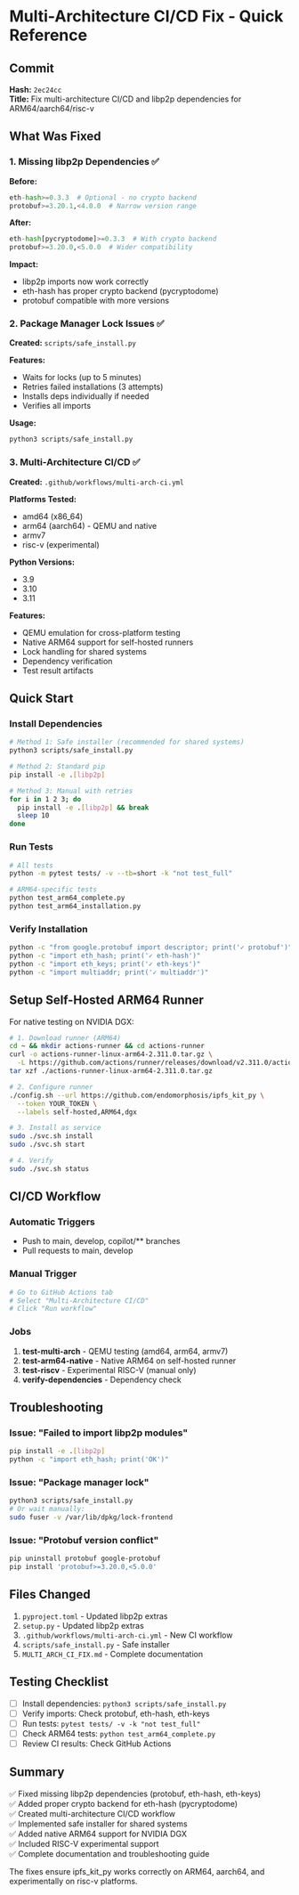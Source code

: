 # Multi-Architecture CI/CD Fix - Quick Reference

## Commit

**Hash:** `2ec24cc`  
**Title:** Fix multi-architecture CI/CD and libp2p dependencies for ARM64/aarch64/risc-v

## What Was Fixed

### 1. Missing libp2p Dependencies ✅

**Before:**
```python
eth-hash>=0.3.3  # Optional - no crypto backend
protobuf>=3.20.1,<4.0.0  # Narrow version range
```

**After:**
```python
eth-hash[pycryptodome]>=0.3.3  # With crypto backend
protobuf>=3.20.0,<5.0.0  # Wider compatibility
```

**Impact:**
- libp2p imports now work correctly
- eth-hash has proper crypto backend (pycryptodome)
- protobuf compatible with more versions

### 2. Package Manager Lock Issues ✅

**Created:** `scripts/safe_install.py`

**Features:**
- Waits for locks (up to 5 minutes)
- Retries failed installations (3 attempts)
- Installs deps individually if needed
- Verifies all imports

**Usage:**
```bash
python3 scripts/safe_install.py
```

### 3. Multi-Architecture CI/CD ✅

**Created:** `.github/workflows/multi-arch-ci.yml`

**Platforms Tested:**
- amd64 (x86_64)
- arm64 (aarch64) - QEMU and native
- armv7
- risc-v (experimental)

**Python Versions:**
- 3.9
- 3.10
- 3.11

**Features:**
- QEMU emulation for cross-platform testing
- Native ARM64 support for self-hosted runners
- Lock handling for shared systems
- Dependency verification
- Test result artifacts

## Quick Start

### Install Dependencies

```bash
# Method 1: Safe installer (recommended for shared systems)
python3 scripts/safe_install.py

# Method 2: Standard pip
pip install -e .[libp2p]

# Method 3: Manual with retries
for i in 1 2 3; do
  pip install -e .[libp2p] && break
  sleep 10
done
```

### Run Tests

```bash
# All tests
python -m pytest tests/ -v --tb=short -k "not test_full"

# ARM64-specific tests
python test_arm64_complete.py
python test_arm64_installation.py
```

### Verify Installation

```bash
python -c "from google.protobuf import descriptor; print('✓ protobuf')"
python -c "import eth_hash; print('✓ eth-hash')"
python -c "import eth_keys; print('✓ eth-keys')"
python -c "import multiaddr; print('✓ multiaddr')"
```

## Setup Self-Hosted ARM64 Runner

For native testing on NVIDIA DGX:

```bash
# 1. Download runner (ARM64)
cd ~ && mkdir actions-runner && cd actions-runner
curl -o actions-runner-linux-arm64-2.311.0.tar.gz \
  -L https://github.com/actions/runner/releases/download/v2.311.0/actions-runner-linux-arm64-2.311.0.tar.gz
tar xzf ./actions-runner-linux-arm64-2.311.0.tar.gz

# 2. Configure runner
./config.sh --url https://github.com/endomorphosis/ipfs_kit_py \
  --token YOUR_TOKEN \
  --labels self-hosted,ARM64,dgx

# 3. Install as service
sudo ./svc.sh install
sudo ./svc.sh start

# 4. Verify
sudo ./svc.sh status
```

## CI/CD Workflow

### Automatic Triggers
- Push to main, develop, copilot/** branches
- Pull requests to main, develop

### Manual Trigger
```bash
# Go to GitHub Actions tab
# Select "Multi-Architecture CI/CD"
# Click "Run workflow"
```

### Jobs
1. **test-multi-arch** - QEMU testing (amd64, arm64, armv7)
2. **test-arm64-native** - Native ARM64 on self-hosted runner
3. **test-riscv** - Experimental RISC-V (manual only)
4. **verify-dependencies** - Dependency check

## Troubleshooting

### Issue: "Failed to import libp2p modules"
```bash
pip install -e .[libp2p]
python -c "import eth_hash; print('OK')"
```

### Issue: "Package manager lock"
```bash
python3 scripts/safe_install.py
# Or wait manually:
sudo fuser -v /var/lib/dpkg/lock-frontend
```

### Issue: "Protobuf version conflict"
```bash
pip uninstall protobuf google-protobuf
pip install 'protobuf>=3.20.0,<5.0.0'
```

## Files Changed

1. `pyproject.toml` - Updated libp2p extras
2. `setup.py` - Updated libp2p extras
3. `.github/workflows/multi-arch-ci.yml` - New CI workflow
4. `scripts/safe_install.py` - Safe installer
5. `MULTI_ARCH_CI_FIX.md` - Complete documentation

## Testing Checklist

- [ ] Install dependencies: `python3 scripts/safe_install.py`
- [ ] Verify imports: Check protobuf, eth-hash, eth-keys
- [ ] Run tests: `pytest tests/ -v -k "not test_full"`
- [ ] Check ARM64 tests: `python test_arm64_complete.py`
- [ ] Review CI results: Check GitHub Actions

## Summary

✅ Fixed missing libp2p dependencies (protobuf, eth-hash, eth-keys)  
✅ Added proper crypto backend for eth-hash (pycryptodome)  
✅ Created multi-architecture CI/CD workflow  
✅ Implemented safe installer for shared systems  
✅ Added native ARM64 support for NVIDIA DGX  
✅ Included RISC-V experimental support  
✅ Complete documentation and troubleshooting guide  

The fixes ensure ipfs_kit_py works correctly on ARM64, aarch64, and experimentally on risc-v platforms.

